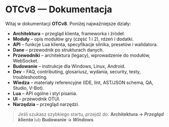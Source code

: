 # OTCv8 — Dokumentacja

Witaj w dokumentacji **OTCv8**. Poniżej najważniejsze działy:

- **Architektura** – przegląd klienta, frameworka i źródeł.
- **Moduły** – opis modułów gry (część 1 i 2), rdzeń i dodatki.
- **API** – funkcje Lua klienta, specyfikacje silnika, presetów i walidatora.
- **Dane** – przewodnik po strukturach danych.
- **Przewodniki** – architektura (legacy), wprowadzenie do modułów, WebSocket.
- **Budowanie** – instrukcje dla Windows, Linux, Android.
- **Dev** – FAQ, contributing, glosariusz, wydania, security, testy, troubleshooting.
- **Wiedza** – materiały referencyjne (IDE, lint, AST/JSON schema, QA, Studio, V-Bot).
- **Lua** – API ogólne i styl pisania.
- **UI** – przewodnik OTUI.
- **Narzędzia** – przegląd narzędzi.

> Jeśli szukasz szybkiego startu, przejdź do:
> **Architektura → _Przegląd klienta_** lub **Budowanie → _Windows_**.
